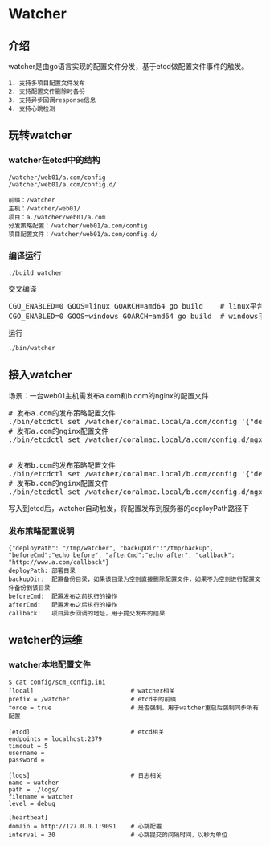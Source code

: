 # Watcher

## 介绍
watcher是由go语言实现的配置文件分发，基于etcd做配置文件事件的触发。

    1. 支持多项目配置文件发布
    2. 支持配置文件删除时备份
    3. 支持异步回调response信息
    4. 支持心跳检测

## 玩转watcher

### watcher在etcd中的结构
```
/watcher/web01/a.com/config
/watcher/web01/a.com/config.d/

前缀：/watcher
主机：/watcher/web01/
项目：a./watcher/web01/a.com
分发策略配置：/watcher/web01/a.com/config
项目配置文件：/watcher/web01/a.com/config.d/
```


### 编译运行
```
./build watcher
```
交叉编译
<pre>
CGO_ENABLED=0 GOOS=linux GOARCH=amd64 go build    # linux平台
CGO_ENABLED=0 GOOS=windows GOARCH=amd64 go build  # windows平台
</pre>

运行
```
./bin/watcher
```


## 接入watcher
场景：一台web01主机需发布a.com和b.com的nginx的配置文件
<pre>
# 发布a.com的发布策略配置文件
./bin/etcdctl set /watcher/coralmac.local/a.com/config '{"deployPath": "/tmp/watcher/a.com/", "backupDir":"/tmp/backup/a.com", "beforeCmd":"echo before", "afterCmd":"echo after", "callback": ""}'
# 发布a.com的nginx配置文件
./bin/etcdctl set /watcher/coralmac.local/a.com/config.d/ngx.conf 'aaaaaaaa'


# 发布b.com的发布策略配置文件
./bin/etcdctl set /watcher/coralmac.local/b.com/config '{"deployPath": "/tmp/watcher/b.com/", "backupDir":"/tmp/backup/b.com", "beforeCmd":"echo before", "afterCmd":"echo after", "callback": ""}'
# 发布b.com的nginx配置文件
./bin/etcdctl set /watcher/coralmac.local/b.com/config.d/ngx.conf 'bbbbbbbbb'
</pre>
写入到etcd后，watcher自动触发，将配置发布到服务器的deployPath路径下


### 发布策略配置说明
```
{"deployPath": "/tmp/watcher", "backupDir":"/tmp/backup", "beforeCmd":"echo before", "afterCmd":"echo after", "callback": "http://www.a.com/callback"}
deployPath: 部署目录
backupDir:  配置备份目录，如果该目录为空则直接删除配置文件，如果不为空则进行配置文件备份到该目录
beforeCmd:  配置发布之前执行的操作
afterCmd:   配置发布之后执行的操作
callback:   项目异步回调的地址，用于提交发布的结果
```


## watcher的运维

### watcher本地配置文件
```
$ cat config/scm_config.ini
[local]                           # watcher相关
prefix = /watcher                 # etcd中的前缀
force = true                      # 是否强制，用于watcher重启后强制同步所有配置

[etcd]                            # etcd相关
endpoints = localhost:2379
timeout = 5
username =
password =

[logs]                            # 日志相关
name = watcher
path = ./logs/
filename = watcher
level = debug

[heartbeat]
domain = http://127.0.0.1:9091    # 心跳配置
interval = 30                     # 心跳提交的间隔时间，以秒为单位
```








